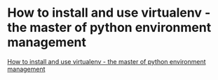# How to install and use virtualenv - the master of python environment management
[How to install and use virtualenv - the master of python environment management](https://aiwithcloud.com/2022/09/15/how_to_install_and_use_virtualenv___the_master_of_python_environment_management/)